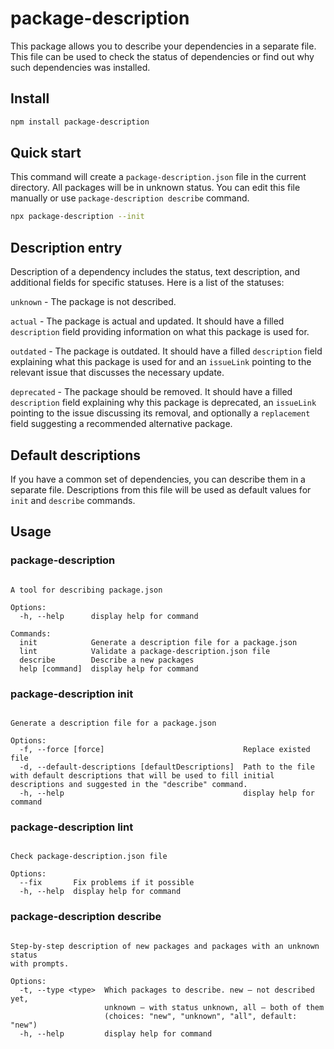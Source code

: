 # package-description

This package allows you to describe your dependencies in a separate file. This file can be used to check the status of dependencies or find out why such dependencies was installed.

## Install

```bash
npm install package-description
```

## Quick start

This command will create a `package-description.json` file in the current directory. All packages will be in unknown status. You can edit this file manually or use `package-description describe` command.

```bash
npx package-description --init
```

## Description entry

Description of a dependency includes the status, text description, and additional fields for specific statuses. Here is a list of the statuses:

`unknown` - The package is not described.

`actual` - The package is actual and updated. It should have a filled `description` field providing information on what this package is used for.

`outdated` - The package is outdated. It should have a filled `description` field explaining what this package is used for and an `issueLink` pointing to the relevant issue that discusses the necessary update.

`deprecated` - The package should be removed. It should have a filled `description` field explaining why this package is deprecated, an `issueLink` pointing to the issue discussing its removal, and optionally a `replacement` field suggesting a recommended alternative package.

## Default descriptions

If you have a common set of dependencies, you can describe them in a separate file. Descriptions from this file will be used as default values for `init` and `describe` commands.

## Usage
### package-description 

```Usage: package-description package-description [options] [command]

A tool for describing package.json

Options:
  -h, --help      display help for command

Commands:
  init            Generate a description file for a package.json
  lint            Validate a package-description.json file
  describe        Describe a new packages
  help [command]  display help for command
```

### package-description init

```Usage: package-description init [options]

Generate a description file for a package.json

Options:
  -f, --force [force]                               Replace existed file
  -d, --default-descriptions [defaultDescriptions]  Path to the file with default descriptions that will be used to fill initial descriptions and suggested in the "describe" command.
  -h, --help                                        display help for command
```

### package-description lint

```Usage: package-description lint [options]

Check package-description.json file

Options:
  --fix       Fix problems if it possible
  -h, --help  display help for command
```

### package-description describe

```Usage: package-description describe [options]

Step-by-step description of new packages and packages with an unknown status
with prompts.

Options:
  -t, --type <type>  Which packages to describe. new – not described yet,
                     unknown – with status unknown, all – both of them
                     (choices: "new", "unknown", "all", default: "new")
  -h, --help         display help for command
```


